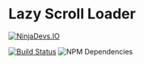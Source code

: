 # Lazy Scroll Loader

[![NinjaDevs.IO](https://drive.google.com/uc?export=download&id=0B1pDFiUHXp9WMWZ4cW8yQ1p2bjg)](http://ninjadevs.io/)

[![Build Status](https://travis-ci.org/NinjaDevsIO/ng2-lazy-scroll-loader.svg?branch=master)](https://travis-ci.org/NinjaDevsIO/ng2-lazy-scroll-loader) ![NPM Dependencies](https://david-dm.org/NinjaDevsIO/ng2-lazy-scroll-loader.svg)
